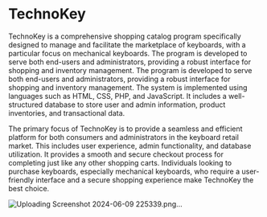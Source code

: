 # TechnoKey
TechnoKey is a comprehensive shopping catalog program specifically designed to manage and facilitate the marketplace of keyboards, with a particular focus on mechanical keyboards. The program is developed to serve both end-users and administrators, providing a robust interface for shopping and inventory management. The program is developed to serve both end-users and administrators, providing a robust interface for shopping and inventory management. The system is implemented using languages such as HTML, CSS, PHP, and JavaScript. It includes a well-structured database to store user and admin information, product inventories, and transactional data. 

The primary focus of TechnoKey is to provide a seamless and efficient platform for both consumers and administrators in the keyboard retail market. This includes user experience, admin functionality, and database utilization. It provides a smooth and secure checkout process for completing just like any other shopping carts. Individuals looking to purchase keyboards, especially mechanical keyboards, who require a user-friendly interface and a secure shopping experience make TechnoKey the best choice.

![Uploading Screenshot 2024-06-09 225339.png…]()
